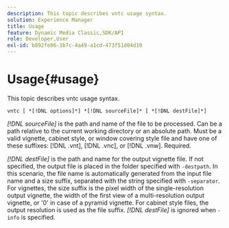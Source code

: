 ```yaml
---
description: This topic describes vntc usage syntax.
solution: Experience Manager
title: Usage
feature: Dynamic Media Classic,SDK/API
role: Developer,User
exl-id: b892fe86-1b7c-4a49-a1cd-473f51d04d10
---
```

# Usage{#usage}

This topic describes vntc usage syntax.

 `vntc [ *[!DNL options]*] *[!DNL sourceFile]* [ *[!DNL destFile]*]`

*[!DNL sourceFile]* is the path and name of the file to be processed. Can be a path relative to the current working directory or an absolute path. Must be a valid vignette, cabinet style, or window covering style file and have one of these suffixes: [!DNL .vnt], [!DNL .vnc], or [!DNL .vnw]. Required.

*[!DNL destFile]* is the path and name for the output vignette file. If not specified, the output file is placed in the folder specified with `-destpath`. In this scenario, the file name is automatically generated from the input file name and a size suffix, separated with the string specified with `-separator`. For vignettes, the size suffix is the pixel width of the single-resolution output vignette, the width of the first view of a multi-resolution output vignette, or '0' in case of a pyramid vignette. For cabinet style files, the output resolution is used as the file suffix. *[!DNL destFile]* is ignored when `-info` is specified.
